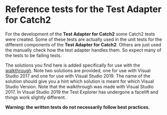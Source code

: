 # Reference tests for the Test Adapter for Catch2

For the development of the **Test Adapter for Catch2** some Catch2 tests were created. Some of these tests are actually used in the unit tests for the different components of the **Test Adapter for Catch2**. Others are just used the manually check how the test adapter handles them. So expect many of the tests to be failing tests.

The solutions you find here is added specifically for use with the [walkthrough](../../Docs/Walkthrough.md). Note two solutions are provided, one for use with Visual Studio 2017 and one for use with Visual Studio 2019. The name of the solution should give you a hint which solution is meant for which Visual Studio Version. Note that the walkthrough was made with Visual Studio 2017. In Visual Studio 2019 the Test Explorer has undergone a facelift and things work slightly different.

**Warning: the written tests do not necessarily follow best practices.**